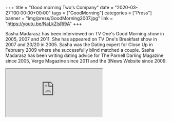 +++
title = "Good morning Two's Company"
date = "2020-03-27T00:00:00+00:00"
tags = ["GoodMorning"]
categories = ["Press"]
banner = "img/press/GoodMorning2007.jpg"
link = "https://youtu.be/NaLkZlsRi9A"
+++

Sasha Madarasz has been interviewed on TV One's Good Morning show in 2005, 2007 and 2011. She has appeared on TV One's Breakfast show in 2007 and 20/20 in 2005. Sasha was the Dating expert for Close Up in February 2009 where she successfully blind matched a couple. Sasha Madarasz has been writing dating advice for The Parnell Darling Magazine since 2005, Verge Magazine since 2011 and the 3News Website since 2009.

<div class="embed-responsive embed-responsive-4by3">
  <iframe class="embed-responsive-item" src="https://youtu.be/NaLkZlsRi9A"></iframe>
</div>